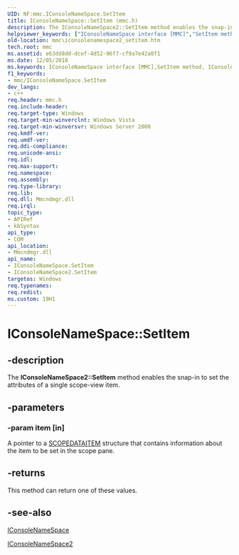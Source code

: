 ```yaml
---
UID: NF:mmc.IConsoleNameSpace.SetItem
title: IConsoleNameSpace::SetItem (mmc.h)
description: The IConsoleNameSpace2::SetItem method enables the snap-in to set the attributes of a single scope-view item.
helpviewer_keywords: ["IConsoleNameSpace interface [MMC]","SetItem method","IConsoleNameSpace.SetItem","IConsoleNameSpace2 interface [MMC]","SetItem method","IConsoleNameSpace2::SetItem","IConsoleNameSpace::SetItem","SetItem","SetItem method [MMC]","SetItem method [MMC]","IConsoleNameSpace interface","SetItem method [MMC]","IConsoleNameSpace2 interface","_slate_iconsolenamespace2_setitem","mmc.iconsolenamespace2_setitem","mmc/IConsoleNameSpace2::SetItem","mmc/IConsoleNameSpace::SetItem"]
old-location: mmc\iconsolenamespace2_setitem.htm
tech.root: mmc
ms.assetid: e63dd8dd-dcef-4d52-96f7-cf9a7e42a0f1
ms.date: 12/05/2018
ms.keywords: IConsoleNameSpace interface [MMC],SetItem method, IConsoleNameSpace.SetItem, IConsoleNameSpace2 interface [MMC],SetItem method, IConsoleNameSpace2::SetItem, IConsoleNameSpace::SetItem, SetItem, SetItem method [MMC], SetItem method [MMC],IConsoleNameSpace interface, SetItem method [MMC],IConsoleNameSpace2 interface, _slate_iconsolenamespace2_setitem, mmc.iconsolenamespace2_setitem, mmc/IConsoleNameSpace2::SetItem, mmc/IConsoleNameSpace::SetItem
f1_keywords:
- mmc/IConsoleNameSpace.SetItem
dev_langs:
- c++
req.header: mmc.h
req.include-header: 
req.target-type: Windows
req.target-min-winverclnt: Windows Vista
req.target-min-winversvr: Windows Server 2008
req.kmdf-ver: 
req.umdf-ver: 
req.ddi-compliance: 
req.unicode-ansi: 
req.idl: 
req.max-support: 
req.namespace: 
req.assembly: 
req.type-library: 
req.lib: 
req.dll: Mmcndmgr.dll
req.irql: 
topic_type:
- APIRef
- kbSyntax
api_type:
- COM
api_location:
- Mmcndmgr.dll
api_name:
- IConsoleNameSpace.SetItem
- IConsoleNameSpace2.SetItem
targetos: Windows
req.typenames: 
req.redist: 
ms.custom: 19H1
---
```


# IConsoleNameSpace::SetItem


## -description


The <b>IConsoleNameSpace2::SetItem</b> method enables the snap-in to set the attributes of a single scope-view item.


## -parameters




### -param item [in]

A pointer to a <a href="https://docs.microsoft.com/windows/desktop/api/mmc/ns-mmc-scopedataitem">SCOPEDATAITEM</a> structure that contains 
      information about the item to be set in the scope pane.


## -returns



This method can return one of these values.




## -see-also




<a href="https://docs.microsoft.com/windows/desktop/api/mmc/nn-mmc-iconsolenamespace">IConsoleNameSpace</a>



<a href="https://docs.microsoft.com/windows/desktop/api/mmc/nn-mmc-iconsolenamespace2">IConsoleNameSpace2</a>
 

 

